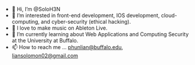 - 👋 Hi, I’m @SoloH3N
- 👀 I’m interested in front-end development, IOS development, cloud-computing, and cyber-security (ethical hacking).
- 💞️ I love to make music on Ableton Live.
- 🌱 I’m currently learning about Web Applications and Computing Security at the University at Buffalo.
- 📫 How to reach me ... phunlian@buffalo.edu, liansolomon02@gmail.com
